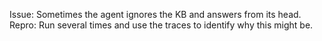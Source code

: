 Issue: Sometimes the agent ignores the KB and answers from its head.
Repro: Run several times and use the traces to identify why this might be.
